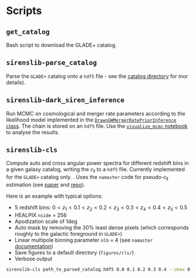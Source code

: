 # Scripts

## `get_catalog`

Bash script to download the GLADE+ catalog.

## `sirenslib-parse_catalog`

Parse the `GLADE+` catalog onto a `hdf5` file - see the [catalog directory](../catalog/README.md) for mor details).

## `sirenslib-dark_siren_inference`

Run MCMC on cosmological and merger rate parameters according to the likelihood model implemented in the [`DrawnGWMergerRatePriorInference` class](../inference/likelihood.py). The chain is stored on an `hdf5` file. Use the [`visualize_mcmc` notebook](../../notebooksvisualize_mcmc.ipynb) to analyse the results.

## `sirenslib-cls`

Compute auto and cross angular power spectra for different redshift bins in a given galaxy catalog, writing the $c_\ell$ to a `hdf5` file. Currently implemented for the `GLADE+` catalog only. .
Uses the `namaster` code for pseudo-$c_\ell$ estimation (see [paper](https://arxiv.org/abs/1809.09603) and [repo](https://github.com/LSSTDESC/NaMaster)).

Here is an example with typical options:

- 5 redshift bins: $0 < z_1 < 0.1 < z_2 < 0.2 < z_3 < 0.3 < z_4 < 0.4 < z_5 < 0.5$
- HEALPIX `nside` = 256
- Apodization scale of 1deg
- Auto mask by removing the 30% least dense pixels (which corresponds roughly to the galactic foreground in `GLADE+`)
- Linear multipole binning parameter `nlb` = 4 (see `namaster` [documentation](https://namaster.readthedocs.io/en/latest/pymaster.html#pymaster.bins.NmtBin.from_nside_linear))
- Save figures to a default directory (`figures/cls/`)
- Verbose output

```bash
sirenslib-cls path_to_parsed_catalog.hdf5 0.0 0.1 0.2 0.3 0.4 --zmax 0.5 --nside 256 -a 1.0 -l 4 -q 0.3 -s -v
```
